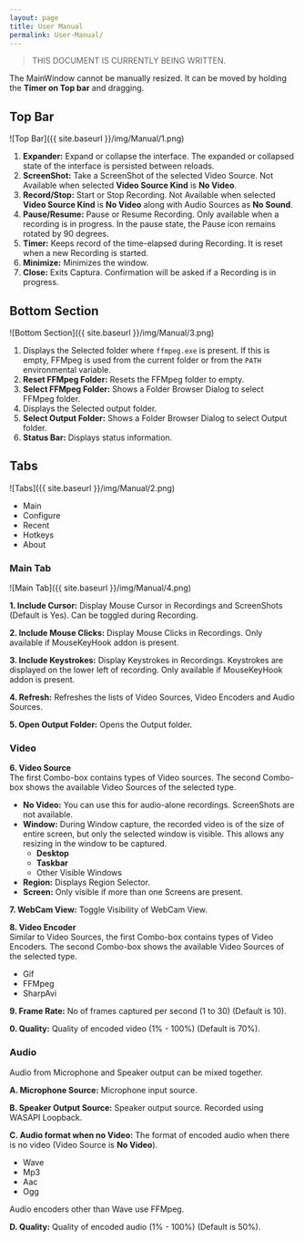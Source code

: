 ```yaml
---
layout: page
title: User Manual
permalink: User-Manual/
---
```


<style>
@media (min-width: 600px) {
  .page-content img {
    max-width: 80%;
  }
}
@media (min-width: 768px) {
  .page-content img {
    max-width: 70%;
  }
}
</style>

> THIS DOCUMENT IS CURRENTLY BEING WRITTEN.

The MainWindow cannot be manually resized.
It can be moved by holding the **Timer on Top bar** and dragging.

## Top Bar
![Top Bar]({{ site.baseurl }}/img/Manual/1.png)

1. **Expander:** Expand or collapse the interface.
  The expanded or collapsed state of the interface is persisted between reloads.
2. **ScreenShot:** Take a ScreenShot of the selected Video Source.
  Not Available when selected **Video Source Kind** is **No Video**.
3. **Record/Stop:** Start or Stop Recording.
  Not Available when selected **Video Source Kind** is **No Video** along with Audio Sources as **No Sound**.
4. **Pause/Resume:** Pause or Resume Recording.
  Only available when a recording is in progress.
  In the pause state, the Pause icon remains rotated by 90 degrees.
5. **Timer:** Keeps record of the time-elapsed during Recording.
  It is reset when a new Recording is started.
6. **Minimize:** Minimizes the window.
7. **Close:** Exits Captura. Confirmation will be asked if a Recording is in progress.

## Bottom Section
![Bottom Section]({{ site.baseurl }}/img/Manual/3.png)

1. Displays the Selected folder where `ffmpeg.exe` is present. If this is empty, FFMpeg is used from the current folder or from the `PATH` environmental variable.
2. **Reset FFMpeg Folder:** Resets the FFMpeg folder to empty.
3. **Select FFMpeg Folder:** Shows a Folder Browser Dialog to select FFMpeg folder.
4. Displays the Selected output folder.
5. **Select Output Folder:** Shows a Folder Browser Dialog to select Output folder.
6. **Status Bar:** Displays status information.

## Tabs
![Tabs]({{ site.baseurl }}/img/Manual/2.png)

- Main
- Configure
- Recent
- Hotkeys
- About

### Main Tab
![Main Tab]({{ site.baseurl }}/img/Manual/4.png)

**1. Include Cursor:** Display Mouse Cursor in Recordings and ScreenShots (Default is Yes). Can be toggled during Recording.

**2. Include Mouse Clicks:** Display Mouse Clicks in Recordings. Only available if MouseKeyHook addon is present.

**3. Include Keystrokes:** Display Keystrokes in Recordings. Keystrokes are displayed on the lower left of recording. Only available if MouseKeyHook addon is present.

**4. Refresh:** Refreshes the lists of Video Sources, Video Encoders and Audio Sources.

**5. Open Output Folder:** Opens the Output folder.

### Video

**6. Video Source**  
The first Combo-box contains types of Video sources.
The second Combo-box shows the available Video Sources of the selected type.
- **No Video:** You can use this for audio-alone recordings. ScreenShots are not available.
- **Window:** During Window capture, the recorded video is of the size of entire screen, but only the selected window is visible. This allows any resizing in the window to be captured.
  - **Desktop**
  - **Taskbar**
  - Other Visible Windows
- **Region:** Displays Region Selector.
- **Screen:** Only visible if more than one Screens are present.

**7. WebCam View:** Toggle Visibility of WebCam View.

**8. Video Encoder**  
Similar to Video Sources, the first Combo-box contains types of Video Encoders.
The second Combo-box shows the available Video Sources of the selected type.
- Gif
- FFMpeg
- SharpAvi

**9. Frame Rate:** No of frames captured per second (1 to 30) (Default is 10).

**0. Quality:** Quality of encoded video (1% - 100%) (Default is 70%).

### Audio
Audio from Microphone and Speaker output can be mixed together.

**A. Microphone Source:** Microphone input source.

**B. Speaker Output Source:** Speaker output source. Recorded using WASAPI Loopback.

**C. Audio format when no Video:** The format of encoded audio when there is no video (Video Source is **No Video**).
- Wave
- Mp3
- Aac
- Ogg

Audio encoders other than Wave use FFMpeg.

**D. Quality:** Quality of encoded audio (1% - 100%) (Default is 50%).